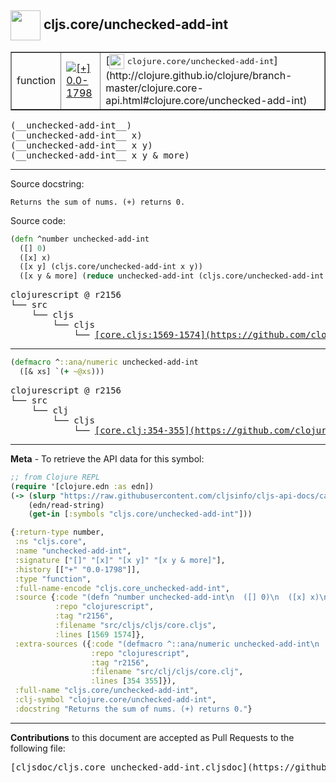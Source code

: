 ## <img width="48px" valign="middle" src="http://i.imgur.com/Hi20huC.png"> cljs.core/unchecked-add-int

 <table border="1">
<tr>

<td>function</td>
<td><a href="https://github.com/cljsinfo/cljs-api-docs/tree/0.0-1798"><img valign="middle" alt="[+] 0.0-1798" src="https://img.shields.io/badge/+-0.0--1798-lightgrey.svg"></a> </td>
<td>
[<img height="24px" valign="middle" src="http://i.imgur.com/1GjPKvB.png"> <samp>clojure.core/unchecked-add-int</samp>](http://clojure.github.io/clojure/branch-master/clojure.core-api.html#clojure.core/unchecked-add-int)
</td>
</tr>
</table>

 <samp>
(__unchecked-add-int__)<br>
</samp>
 <samp>
(__unchecked-add-int__ x)<br>
</samp>
 <samp>
(__unchecked-add-int__ x y)<br>
</samp>
 <samp>
(__unchecked-add-int__ x y & more)<br>
</samp>

---




Source docstring:

```
Returns the sum of nums. (+) returns 0.
```

Source code:

```clj
(defn ^number unchecked-add-int
  ([] 0)
  ([x] x)
  ([x y] (cljs.core/unchecked-add-int x y))
  ([x y & more] (reduce unchecked-add-int (cljs.core/unchecked-add-int x y) more)))
```

 <pre>
clojurescript @ r2156
└── src
    └── cljs
        └── cljs
            └── <ins>[core.cljs:1569-1574](https://github.com/clojure/clojurescript/blob/r2156/src/cljs/cljs/core.cljs#L1569-L1574)</ins>
</pre>


---

```clj
(defmacro ^::ana/numeric unchecked-add-int
  ([& xs] `(+ ~@xs)))
```

 <pre>
clojurescript @ r2156
└── src
    └── clj
        └── cljs
            └── <ins>[core.clj:354-355](https://github.com/clojure/clojurescript/blob/r2156/src/clj/cljs/core.clj#L354-L355)</ins>
</pre>

---

__Meta__ - To retrieve the API data for this symbol:

```clj
;; from Clojure REPL
(require '[clojure.edn :as edn])
(-> (slurp "https://raw.githubusercontent.com/cljsinfo/cljs-api-docs/catalog/cljs-api.edn")
    (edn/read-string)
    (get-in [:symbols "cljs.core/unchecked-add-int"]))
```

```clj
{:return-type number,
 :ns "cljs.core",
 :name "unchecked-add-int",
 :signature ["[]" "[x]" "[x y]" "[x y & more]"],
 :history [["+" "0.0-1798"]],
 :type "function",
 :full-name-encode "cljs.core_unchecked-add-int",
 :source {:code "(defn ^number unchecked-add-int\n  ([] 0)\n  ([x] x)\n  ([x y] (cljs.core/unchecked-add-int x y))\n  ([x y & more] (reduce unchecked-add-int (cljs.core/unchecked-add-int x y) more)))",
          :repo "clojurescript",
          :tag "r2156",
          :filename "src/cljs/cljs/core.cljs",
          :lines [1569 1574]},
 :extra-sources ({:code "(defmacro ^::ana/numeric unchecked-add-int\n  ([& xs] `(+ ~@xs)))",
                  :repo "clojurescript",
                  :tag "r2156",
                  :filename "src/clj/cljs/core.clj",
                  :lines [354 355]}),
 :full-name "cljs.core/unchecked-add-int",
 :clj-symbol "clojure.core/unchecked-add-int",
 :docstring "Returns the sum of nums. (+) returns 0."}

```

---

__Contributions__ to this document are accepted as Pull Requests to the following file:

 <pre>
[cljsdoc/cljs.core_unchecked-add-int.cljsdoc](https://github.com/cljsinfo/cljs-api-docs/blob/master/cljsdoc/cljs.core_unchecked-add-int.cljsdoc)
</pre>

